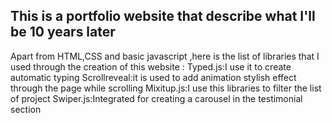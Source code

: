 ## This is a portfolio website that describe what I'll be 10 years later


Apart from HTML,CSS and basic javascript ,here is the list of libraries that I used through the creation of this website :
Typed.js:I use it to create automatic typing 
Scrollreveal:it is used to add animation stylish effect through the page while scrolling
Mixitup.js:I use this  libraries to filter the list of project
Swiper.js:Integrated for creating a carousel in the testimonial section
 